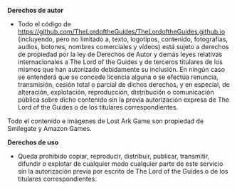 **Derechos de autor**
- Todo el código de https://github.com/TheLordoftheGuides/TheLordoftheGuides.github.io (incluyendo, pero no limitado a, texto, logotipos, contenido, fotografías, audios, botones, nombres comerciales y vídeos) está sujeto a derechos de propiedad por la ley de Derechos de Autor y demás leyes relativas internacionales a The Lord of the Guides y de terceros titulares de los mismos que han autorizado debidamente su inclusión. En ningún caso se entenderá que se concede licencia alguna o se efectúa renuncia, transmisión, cesión total o parcial de dichos derechos, y en especial, de alteración, explotación, reproducción, distribución o comunicación pública sobre dicho contenido sin la previa autorización expresa de The Lord of the Guides o de los titulares correspondientes.

Todo el contenido e imágenes de Lost Ark Game son propiedad de Smilegate y Amazon Games.

**Derechos de uso**
- Queda prohibido copiar, reproducir, distribuir, publicar, transmitir, difundir o explotar de cualquier modo cualquier parte de este servicio sin la autorización previa por escrito de The Lord of the Guides o de los titulares correspondientes.